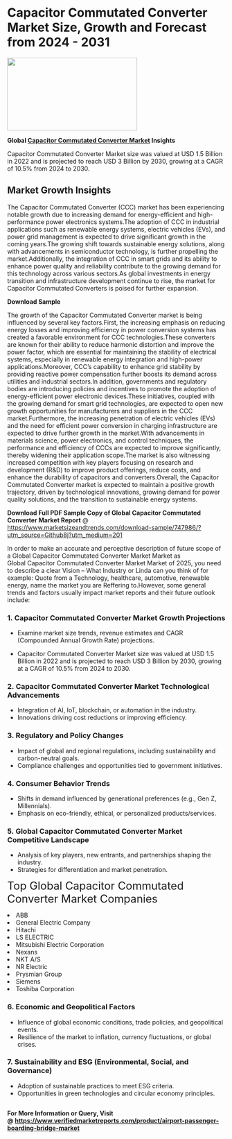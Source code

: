<H1>Capacitor Commutated Converter Market Size, Growth and Forecast from 2024 - 2031</H1><img class="aligncenter size-medium wp-image-584254" src="https://thirdeyenews.in/wp-content/uploads/2024/09/Global-Market-Research-300x168.jpeg" alt="" width="300" height="168" /><p><strong>Global&nbsp;<a href="https://www.marketsizeandtrends.com/download-sample/747986/?utm_source=Github8j?utm_medium=201">Capacitor Commutated Converter Market</a> Insights</strong></p><p>Capacitor Commutated Converter Market size was valued at USD 1.5 Billion in 2022 and is projected to reach USD 3 Billion by 2030, growing at a CAGR of 10.5% from 2024 to 2030.</p><p><h2>Market Growth Insights</h2> <p>The Capacitor Commutated Converter (CCC) market has been experiencing notable growth due to increasing demand for energy-efficient and high-performance power electronics systems.The adoption of CCC in industrial applications such as renewable energy systems, electric vehicles (EVs), and power grid management is expected to drive significant growth in the coming years.The growing shift towards sustainable energy solutions, along with advancements in semiconductor technology, is further propelling the market.Additionally, the integration of CCC in smart grids and its ability to enhance power quality and reliability contribute to the growing demand for this technology across various sectors.As global investments in energy transition and infrastructure development continue to rise, the market for Capacitor Commutated Converters is poised for further expansion.</p> <p><strong>Download Sample</strong></p> <p>The growth of the Capacitor Commutated Converter market is being influenced by several key factors.First, the increasing emphasis on reducing energy losses and improving efficiency in power conversion systems has created a favorable environment for CCC technologies.These converters are known for their ability to reduce harmonic distortion and improve the power factor, which are essential for maintaining the stability of electrical systems, especially in renewable energy integration and high-power applications.Moreover, CCC’s capability to enhance grid stability by providing reactive power compensation further boosts its demand across utilities and industrial sectors.In addition, governments and regulatory bodies are introducing policies and incentives to promote the adoption of energy-efficient power electronic devices.These initiatives, coupled with the growing demand for smart grid technologies, are expected to open new growth opportunities for manufacturers and suppliers in the CCC market.Furthermore, the increasing penetration of electric vehicles (EVs) and the need for efficient power conversion in charging infrastructure are expected to drive further growth in the market.With advancements in materials science, power electronics, and control techniques, the performance and efficiency of CCCs are expected to improve significantly, thereby widening their application scope.The market is also witnessing increased competition with key players focusing on research and development (R&D) to improve product offerings, reduce costs, and enhance the durability of capacitors and converters.Overall, the Capacitor Commutated Converter market is expected to maintain a positive growth trajectory, driven by technological innovations, growing demand for power quality solutions, and the transition to sustainable energy systems.</p> <p><span class=""><strong>Download Full PDF Sample Copy of Global Capacitor Commutated Converter Market Report</strong> @ <a href="https://www.marketsizeandtrends.com/download-sample/747986/?utm_source=Github8j?utm_medium=201" target="_blank">https://www.marketsizeandtrends.com/download-sample/747986/?utm_source=Github8j?utm_medium=201</a></span></p><p>In order to make an accurate and perceptive description of future scope of a Global&nbsp;Capacitor Commutated Converter Market Market as Global&nbsp;Capacitor Commutated Converter Market Market of 2025, you need to describe a clear Vision &ndash; What Industry or Linda can you think of for example: Quote from a Technology, healthcare, automotive, renewable energy, name the market you are Reffering to.However, some general trends and factors usually impact market reports and their future outlook include:</p><h3>1.&nbsp;<strong>Capacitor Commutated Converter Market Growth Projections</strong></h3><ul><li>Examine market size trends, revenue estimates and CAGR (Compounded Annual Growth Rate) projections.</li><li><p>Capacitor Commutated Converter Market size was valued at USD 1.5 Billion in 2022 and is projected to reach USD 3 Billion by 2030, growing at a CAGR of 10.5% from 2024 to 2030.</p></li></ul><h3>2.&nbsp;<strong>Capacitor Commutated Converter Market Technological Advancements</strong></h3><ul><li>Integration of AI, IoT, blockchain, or automation in the industry.</li><li>Innovations driving cost reductions or improving efficiency.</li></ul><h3>3.&nbsp;<strong>Regulatory and Policy Changes</strong></h3><ul><li>Impact of global and regional regulations, including sustainability and carbon-neutral goals.</li><li>Compliance challenges and opportunities tied to government initiatives.</li></ul><h3>4.&nbsp;<strong>Consumer Behavior Trends</strong></h3><ul><li>Shifts in demand influenced by generational preferences (e.g., Gen Z, Millennials).</li><li>Emphasis on eco-friendly, ethical, or personalized products/services.</li></ul><h3>5.&nbsp;<strong>Global Capacitor Commutated Converter Market Competitive Landscape</strong></h3><ul><li>Analysis of key players, new entrants, and partnerships shaping the industry.</li><li>Strategies for differentiation and market penetration.</li></ul><p data-pm-slice="1 1 []"><span style="color: inherit; font-family: inherit; font-size: 25px;">Top Global Capacitor Commutated Converter Market Companies</span></p><div class="" data-test-id=""><p><li>ABB</li><li> General Electric Company</li><li> Hitachi</li><li> LS ELECTRIC</li><li> Mitsubishi Electric Corporation</li><li> Nexans</li><li> NKT A/S</li><li> NR Electric</li><li> Prysmian Group</li><li> Siemens</li><li> Toshiba Corporation</li></p></div><h3>6.&nbsp;<strong>Economic and Geopolitical Factors</strong></h3><ul><li>Influence of global economic conditions, trade policies, and geopolitical events.</li><li>Resilience of the market to inflation, currency fluctuations, or global crises.</li></ul><h3>7.&nbsp;<strong>Sustainability and ESG (Environmental, Social, and Governance)</strong></h3><ul><li>Adoption of sustainable practices to meet ESG criteria.</li><li>Opportunities in green technologies and circular economy principles.</li></ul><h2><strong style="font-size: 14px;">For More Information or Query, Visit @&nbsp;</strong><a style="background-color: #ffffff; font-size: 14px;" href="https://www.marketsizeandtrends.com/report/capacitor-commutated-converter-market/" target="_blank">https://www.verifiedmarketreports.com/product/airport-passenger-boarding-bridge-market</a></h2>